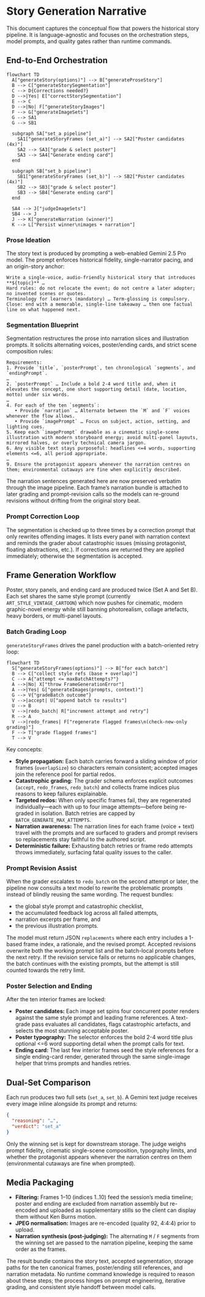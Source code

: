 # Story Generation Narrative

This document captures the conceptual flow that powers the historical story pipeline. It is language-agnostic and focuses on the orchestration steps, model prompts, and quality gates rather than runtime commands.

## End-to-End Orchestration

```mermaid
flowchart TD
  A["generateStory(options)"] --> B["generateProseStory"]
  B --> C["generateStorySegmentation"]
  C --> D{Corrections needed?}
  D -->|Yes| E["correctStorySegmentation"]
  E --> C
  D -->|No| F["generateStoryImages"]
  F --> G["generateImageSets"]
  G --> SA1
  G --> SB1

  subgraph SA["set_a pipeline"]
    SA1["generateStoryFrames (set_a)"] --> SA2["Poster candidates (4x)"]
    SA2 --> SA3["grade & select poster"]
    SA3 --> SA4["Generate ending card"]
  end

  subgraph SB["set_b pipeline"]
    SB1["generateStoryFrames (set_b)"] --> SB2["Poster candidates (4x)"]
    SB2 --> SB3["grade & select poster"]
    SB3 --> SB4["Generate ending card"]
  end

  SA4 --> J["judgeImageSets"]
  SB4 --> J
  J --> K["generateNarration (winner)"]
  K --> L["Persist winner\nimages + narration"]
```

### Prose Ideation

The story text is produced by prompting a web-enabled Gemini 2.5 Pro model. The prompt enforces historical fidelity, single-narrator pacing, and an origin-story anchor:

```text
Write a single-voice, audio-friendly historical story that introduces **${topic}** …
Hard rules: do not relocate the event; do not centre a later adopter; no invented scenes or quotes.
Terminology for learners (mandatory) … Term-glossing is compulsory.
Close: end with a memorable, single-line takeaway … then one factual line on what happened next.
```

### Segmentation Blueprint

Segmentation restructures the prose into narration slices and illustration prompts. It solicits alternating voices, poster/ending cards, and strict scene composition rules:

```text
Requirements:
1. Provide `title`, `posterPrompt`, ten chronological `segments`, and `endingPrompt`.
…
2. `posterPrompt` … Include a bold 2-4 word title and, when it elevates the concept, one short supporting detail (date, location, motto) under six words.
…
4. For each of the ten `segments`:
   • Provide `narration` … Alternate between the `M` and `F` voices whenever the flow allows.
   • Provide `imagePrompt` … Focus on subject, action, setting, and lighting cues.
5. Keep each `imagePrompt` drawable as a cinematic single-scene illustration with modern storyboard energy; avoid multi-panel layouts, mirrored halves, or overly technical camera jargon.
6. Any visible text stays purposeful: headlines <=4 words, supporting elements <=6, all period appropriate.
…
9. Ensure the protagonist appears whenever the narration centres on them; environmental cutaways are fine when explicitly described.
```

The narration sentences generated here are now preserved verbatim through the image pipeline. Each frame’s narration bundle is attached to later grading and prompt-revision calls so the models can re-ground revisions without drifting from the original story beat.

### Prompt Correction Loop

The segmentation is checked up to three times by a correction prompt that only rewrites offending images. It lists every panel with narration context and reminds the grader about catastrophic issues (missing protagonist, floating abstractions, etc.). If corrections are returned they are applied immediately; otherwise the segmentation is accepted.

## Frame Generation Workflow

Poster, story panels, and ending card are produced twice (Set A and Set B). Each set shares the same style prompt (currently `ART_STYLE_VINTAGE_CARTOON`) which now pushes for cinematic, modern graphic-novel energy while still banning photorealism, collage artefacts, heavy borders, or multi-panel layouts.

### Batch Grading Loop

`generateStoryFrames` drives the panel production with a batch-oriented retry loop:

```mermaid
flowchart TD
  S["generateStoryFrames(options)"] --> B["for each batch"]
  B --> C["collect style refs (base + overlap)"]
  C --> A{"attempt <= maxBatchAttempts?"}
  A -->|No| X["throw FrameGenerationError"]
  A -->|Yes| G["generateImages(prompts, context)"]
  G --> V{"gradeBatch outcome"}
  V -->|accept| U["append batch to results"]
  U --> B
  V -->|redo_batch| R["increment attempt and retry"]
  R --> A
  V -->|redo_frames| F["regenerate flagged frames\n(check-new-only grading)"]
  F --> T["grade flagged frames"]
  T --> V
```

Key concepts:

- **Style propagation:** Each batch carries forward a sliding window of prior frames (`overlapSize`) so characters remain consistent; accepted images join the reference pool for partial redos.
- **Catastrophic grading:** The grader schema enforces explicit outcomes (`accept`, `redo_frames`, `redo_batch`) and collects frame indices plus reasons to keep failures explainable.
- **Targeted redos:** When only specific frames fail, they are regenerated individually—each with up to four image attempts—before being re-graded in isolation. Batch retries are capped by `BATCH_GENERATE_MAX_ATTEMPTS`.
- **Narration awareness:** The narration lines for each frame (voice + text) travel with the prompts and are surfaced to graders and prompt revisers so replacements stay faithful to the authored script.
- **Deterministic failure:** Exhausting batch retries or frame redo attempts throws immediately, surfacing fatal quality issues to the caller.

### Prompt Revision Assist

When the grader escalates to `redo_batch` on the second attempt or later, the pipeline now consults a text model to rewrite the problematic prompts instead of blindly reusing the same wording. The request bundles:

- the global style prompt and catastrophic checklist,
- the accumulated feedback log across all failed attempts,
- narration excerpts per frame, and
- the previous illustration prompts.

The model must return JSON `replacements` where each entry includes a 1-based frame index, a rationale, and the revised prompt. Accepted revisions overwrite both the working prompt list and the batch-local prompts before the next retry. If the revision service fails or returns no applicable changes, the batch continues with the existing prompts, but the attempt is still counted towards the retry limit.

### Poster Selection and Ending

After the ten interior frames are locked:

- **Poster candidates:** Each image set spins four concurrent poster renders against the same style prompt and leading frame references. A text-grade pass evaluates all candidates, flags catastrophic artefacts, and selects the most stunning acceptable poster.
- **Poster typography:** The selector enforces the bold 2-4 word title plus optional <=6 word supporting detail when the prompt calls for text.
- **Ending card:** The last few interior frames seed the style references for a single ending-card render, generated through the same single-image helper that trims prompts and handles retries.

## Dual-Set Comparison

Each run produces two full sets (`set_a`, `set_b`). A Gemini text judge receives every image inline alongside its prompt and returns:

```json
{
  "reasoning": "…",
  "verdict": "set_a"
}
```

Only the winning set is kept for downstream storage. The judge weighs prompt fidelity, cinematic single-scene composition, typography limits, and whether the protagonist appears whenever the narration centres on them (environmental cutaways are fine when prompted).

## Media Packaging

- **Filtering:** Frames 1–10 (indices 1..10) feed the session’s media timeline; poster and ending are excluded from narration assembly but re-encoded and uploaded as supplementary stills so the client can display them without Ken Burns motion.
- **JPEG normalisation:** Images are re-encoded (quality 92, 4:4:4) prior to upload.
- **Narration synthesis (post-judging):** The alternating `M` / `F` segments from the winning set are passed to the narration pipeline, keeping the same order as the frames.

The result bundle contains the story text, accepted segmentation, storage paths for the ten canonical frames, poster/ending still references, and narration metadata. No runtime command knowledge is required to reason about these steps; the process hinges on prompt engineering, iterative grading, and consistent style handoff between model calls.
